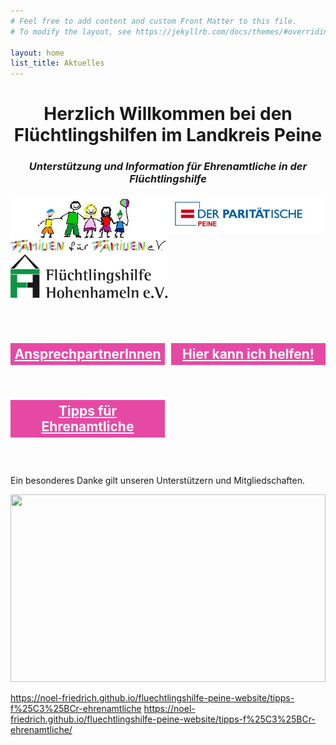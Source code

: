 ```yaml
---
# Feel free to add content and custom Front Matter to this file.
# To modify the layout, see https://jekyllrb.com/docs/themes/#overriding-theme-defaults

layout: home
list_title: Aktuelles
---
```


<h1 style="text-align: center">Herzlich Willkommen bei den Flüchtlingshilfen im Landkreis Peine</h1>
<h3 style="text-align: center; font-style: italic">Unterstützung und Information für Ehrenamtliche in der Flüchtlingshilfe</h3>

<div style="display: grid; grid-template-columns: repeat(auto-fit, minmax(230px, 1fr)); margin-bottom: 3em">
    <img src="assets/images/logo_fff.jpg" alt="Familien für Familien">
    <img src="assets/images/paritaetische-peine.jpg" alt="Paritätische Peine">
    <img src="assets/images/logo-fluechtlingshilfe-hohenhammelln.png" alt="Flüchtlingshilfe Hohenhameln">
</div>

<div style="display: grid; grid-template-columns: repeat(auto-fit, minmax(230px, 1fr)); margin-bottom: 3em; gap: 10px;">
    <h2 style="text-align: center; background-color: #e649a4; padding: 5px;"><a style="color: white;" href="{{ '/ansprechpartner-innen/' | relative_url }}">AnsprechpartnerInnen</a></h2>
    <h2 style="text-align: center; background-color: #e649a4; padding: 5px;"><a style="color: white;" href="{{ '/hier-kann-ich-helfen/' | relative_url }}">Hier kann ich helfen!</a></h2>
    <h2 style="text-align: center; background-color: #e649a4; padding: 5px;"><a style="color: white;" href="{{ '/tipps-f%25C3%25BCr-ehrenamtliche/' | relative_url }}">Tipps für Ehrenamtliche</a></h2>
</div>

<p>Ein besonderes Danke gilt unseren Unterstützern und Mitgliedschaften.</p>

<img src="{{ '/assets/images/kinder.jpg' | relative_url }}" style="height: 300px; width: 100%; object-fit: cover;">

https://noel-friedrich.github.io/fluechtlingshilfe-peine-website/tipps-f%25C3%25BCr-ehrenamtliche
https://noel-friedrich.github.io/fluechtlingshilfe-peine-website/tipps-f%25C3%25BCr-ehrenamtliche/